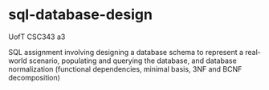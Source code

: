 # sql-database-design

UofT CSC343 a3

SQL assignment involving designing a database schema to represent a real-world scenario, populating and querying the database, and database normalization (functional dependencies, minimal basis, 3NF and BCNF decomposition)
